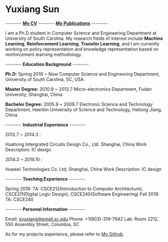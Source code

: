 # Yuxiang Sun

-------- [**My CV**]() -------- [**My Publications**]() --------                        

I am a Ph.D student in Computer Science and Engineering Department at University of South Carolina. My research fields of interest include **Machine Learning**, **Reinforcement Learning**, **Transfer Learning**, and I am currently working on policy representation and knowledge representation based on reinforcement learning methodology.


-------- **Education Background** --------

**Ph.D:** Spring 2018 ~ Now
  Computer Science and Engineering Department, University of South Carolina, SC, USA
      
**Master Degree:** 2010.9 ~ 2012.7
  Micro-electronics Department, Fudan University, Shanghai, China
      
**Bachelor Degree:** 2005.9 ~ 2009.7
  Electronic Science and Technology Department, Haerbin Univerisity of Science and Technology, Heilong Jiang, China
      

-------- **Industrial Experience** -------- 

2012.7 ~ 2014.3 : 
  
   Huahong Intergrated Circuits Design Co., Ltd. Shanghai, China
   Work Description: IC design
   
2014.3 ~ 2016.10 :

  Huawei Technologies Co. Ltd;  Shanghai, China
  Work Description: IC design
 

-------- **Teaching Experience** -------- 

Spring 2018:
TA: CSCE212(Introduction to Computer Architecture), CSCE211(Digital Logic Design), CSCE240(Software Engineering)
Fall 2018:
TA: CSCE240

-------- **Personal Information** --------

Email: syuxiang@email.sc.edu                           Phone: +1(803)-319-7942
Lab: Room 2212, 550 Assembly Street, Columbia, SC

As for my projects experience, please refer to [My Github](https://github.com/SunCherry).

